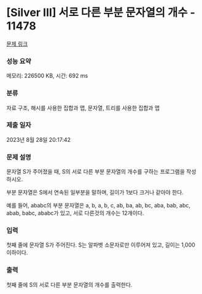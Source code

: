 # [Silver III] 서로 다른 부분 문자열의 개수 - 11478 

[문제 링크](https://www.acmicpc.net/problem/11478) 

### 성능 요약

메모리: 226500 KB, 시간: 692 ms

### 분류

자료 구조, 해시를 사용한 집합과 맵, 문자열, 트리를 사용한 집합과 맵

### 제출 일자

2023년 8월 28일 20:17:42

### 문제 설명

<p>문자열 S가 주어졌을 때, S의 서로 다른 부분 문자열의 개수를 구하는 프로그램을 작성하시오.</p>

<p>부분 문자열은 S에서 연속된 일부분을 말하며, 길이가 1보다 크거나 같아야 한다.</p>

<p>예를 들어, ababc의 부분 문자열은 a, b, a, b, c, ab, ba, ab, bc, aba, bab, abc, abab, babc, ababc가 있고, 서로 다른것의 개수는 12개이다.</p>

### 입력 

 <p>첫째 줄에 문자열 S가 주어진다. S는 알파벳 소문자로만 이루어져 있고, 길이는 1,000 이하이다.</p>

### 출력 

 <p>첫째 줄에 S의 서로 다른 부분 문자열의 개수를 출력한다.</p>

